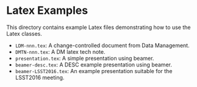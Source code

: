 # Latex Examples

This directory contains example Latex files demonstrating how to use the Latex classes.

* `LDM-nnn.tex`: A change-controlled document from Data Management.
* `DMTN-nnn.tex`: A DM latex tech note.
* `presentation.tex`:  A simple presentation using beamer.
* `beamer-desc.tex`: A DESC example presentation using beamer.
* `beamer-LSST2016.tex`: An example presentation suitable for the LSST2016 meeting.
